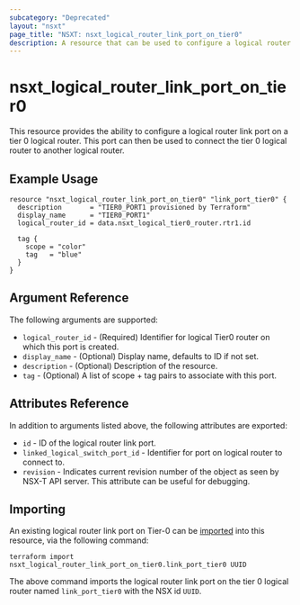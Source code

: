 ```yaml
---
subcategory: "Deprecated"
layout: "nsxt"
page_title: "NSXT: nsxt_logical_router_link_port_on_tier0"
description: A resource that can be used to configure a logical router link port on Tier-0 router on NSX.
---
```


# nsxt_logical_router_link_port_on_tier0

This resource provides the ability to configure a logical router link port on a tier 0 logical router. This port can then be used to connect the tier 0 logical router to another logical router.

## Example Usage

```hcl
resource "nsxt_logical_router_link_port_on_tier0" "link_port_tier0" {
  description       = "TIER0_PORT1 provisioned by Terraform"
  display_name      = "TIER0_PORT1"
  logical_router_id = data.nsxt_logical_tier0_router.rtr1.id

  tag {
    scope = "color"
    tag   = "blue"
  }
}
```

## Argument Reference

The following arguments are supported:

* `logical_router_id` - (Required) Identifier for logical Tier0 router on which this port is created.
* `display_name` - (Optional) Display name, defaults to ID if not set.
* `description` - (Optional) Description of the resource.
* `tag` - (Optional) A list of scope + tag pairs to associate with this port.

## Attributes Reference

In addition to arguments listed above, the following attributes are exported:

* `id` - ID of the logical router link port.
* `linked_logical_switch_port_id` - Identifier for port on logical router to connect to.
* `revision` - Indicates current revision number of the object as seen by NSX-T API server. This attribute can be useful for debugging.

## Importing

An existing logical router link port on Tier-0 can be [imported][docs-import] into this resource, via the following command:

[docs-import]: https://www.terraform.io/cli/import

```
terraform import nsxt_logical_router_link_port_on_tier0.link_port_tier0 UUID
```

The above command imports the logical router link port on the tier 0 logical router named `link_port_tier0` with the NSX id `UUID`.
